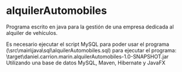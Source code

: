 # alquilerAutomobiles
Programa escrito en java para la gestión de una empresa dedicada al alquiler de vehículos.

Es necesario ejecutar el script MySQL para poder usar el programa (\src\main\java\sql\alquilerAutomobiles.sql)
para ejecutar el programa: \target\daniel.carrion.marin.alquilerAutomobiles-1.0-SNAPSHOT.jar
Utilizando una base de datos MySQL, Maven, Hibernate y JavaFX
